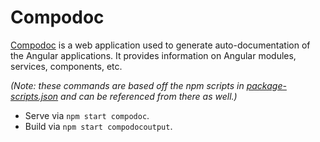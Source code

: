# Compodoc

[Compodoc](https://compodoc.app/) is a web application used to generate auto-documentation
of the Angular applications. It provides information on Angular
modules, services, components, etc.

_(Note: these commands are based off the npm scripts in [package-scripts.json](../../package-scripts.json)
and can be referenced from there as well.)_

-   Serve via `npm start compodoc`.
-   Build via `npm start compodocoutput`.
